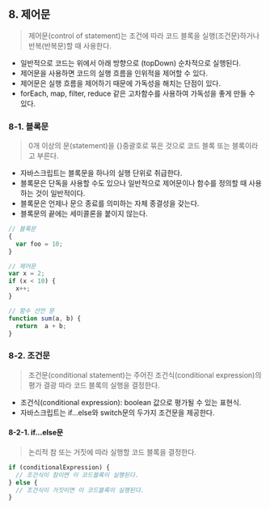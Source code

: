 ## 8. 제어문

> 제어문(control of statement)는 조건에 따라 코드 블록을 실행(조건문)하거나 반복(반복문)할 때 사용한다.

- 일반적으로 코드는 위에서 아래 방향으로 (topDown) 순차적으로 실행된다.
- 제어문을 사용하면 코드의 실행 흐름을 인위적을 제어할 수 있다.
- 제어문은 실행 흐름을 제어하기 때문에 가독성을 해치는 단점이 있다.
- forEach, map, filter, reduce 같은 고차함수를 사용하여 가독성을 좋게 만들 수 있다.

### 8-1. 블록문

> 0개 이상의 문(statement)을 {}중괄호로 묶은 것으로 코드 블록 또는 블록이라고 부른다.

- 자바스크립트는 블록문을 하나의 실행 단위로 취급한다.
- 블록문은 단독을 사용할 수도 있으나 일반적으로 제어문이나 함수를 정의할 때 사용하는 것이 일반적이다.
- 블록문은 언제나 문으 종료를 의미하는 자체 종결성을 갖는다.
- 블록문의 끝에는 세미콜론을 붙이지 않는다.

```javascript
// 블록문
{
  var foo = 10;
}

// 제어문
var x = 2;
if (x < 10) {
  x++;
}

// 함수 선언 문
function sum(a, b) {
  return  a + b;
}
```
### 8-2. 조건문

> 조건문(conditional statement)는 주어진 조건식(conditional expression)의 평가 결광 따라 코드 블록의 실행을 결정한다.

- 조건식(conditional expression): boolean 값으로 평가될 수 있는 표현식.
- 자바스크립트는 if...else와 switch문의 두가지 조건문을 제공한다.

#### 8-2-1. if...else문

> 논리적 참 또는 거짓에 따라 실행할 코드 블록을 결정한다.

```javascript
if (conditionalExpression) {
  // 조건식이 참이면 이 코드블록이 실행된다.
} else {
  // 조건식이 거짓이면 이 코드블록이 실행된다.
}
```

